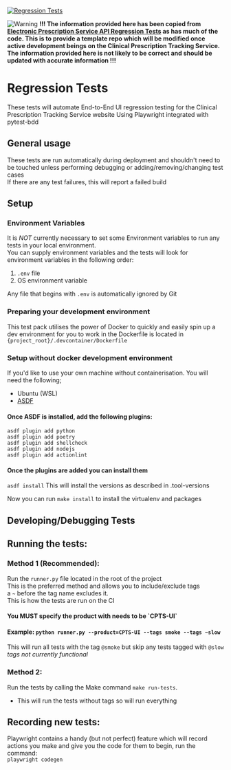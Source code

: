 [![Regression Tests](https://github.com/NHSDigital/cpts-ui-regression-tests/actions/workflows/regression_tests.yml/badge.svg?branch=main)](https://github.com/NHSDigital/electronic-prescription-service-api-regression-tests/actions/workflows/regression_tests.yml)

![Warning](https://img.freepik.com/free-vector/warning-sign-with-warning-word_78370-4060.jpg "Warning Image")
<b> !!! The information provided here has been copied from [Electronic Prescription Service API Regression Tests](https://github.com/NHSDigital/electronic-prescription-service-api-regression-tests/) as has much of the code.
This is to provide a template repo which will be modified once active development beings on the Clinical Prescription Tracking Service.
</br>
The information provided here is not likely to be correct and should be updated with accurate information !!!
</b>



# Regression Tests
These tests will automate End-to-End UI regression testing for the Clinical Prescription Tracking Service website
Using Playwright integrated with pytest-bdd

## General usage
These tests are run automatically during deployment and shouldn't need to be touched unless performing debugging or
adding/removing/changing test cases <br />
If there are any test failures, this will report a failed build
## Setup

### Environment Variables
It is *NOT* currently necessary to set some Environment variables  to run any tests in your local environment. <br />
You can supply environment variables and the tests will look for environment variables in the following order:
1. `.env` file
2. OS environment variable

Any file that begins with `.env` is automatically ignored by Git

### Preparing your development environment
This test pack utilises the power of Docker to quickly and easily spin up a dev environment for you to work in
the Dockerfile is located in `{project_root}/.devcontainer/Dockerfile`

### Setup without docker development environment
If you'd like to use your own machine without containerisation. You will need the following;
* Ubuntu (WSL)
* [ASDF](https://asdf-vm.com/guide/getting-started.html)
#### Once ASDF is installed, add the following plugins:
	asdf plugin add python
	asdf plugin add poetry
	asdf plugin add shellcheck
	asdf plugin add nodejs
	asdf plugin add actionlint
#### Once the plugins are added you can install them
`asdf install` This will install the versions as described in .tool-versions

Now you can run `make install` to install the virtualenv and packages

## Developing/Debugging Tests

## Running the tests:
### Method 1 (Recommended):
Run the `runner.py` file located in the root of the project <br />
This is the preferred method and allows you to include/exclude tags <br />
a `~` before the tag name excludes it. <br />
This is how the tests are run on the CI
<h4> You MUST specify the product with needs to be `CPTS-UI` <br />

#### Example: `python runner.py --product=CPTS-UI --tags smoke --tags ~slow`
This will run all tests with the tag `@smoke` but skip any tests tagged with `@slow`
*tags not currently functional*

### Method 2:
Run the tests by calling the Make command `make run-tests`.
* This will run the tests without tags so will run everything


## Recording new tests:
Playwright contains a handy (but not perfect) feature which will record actions you make and give you the code for them
to begin, run the command: <br />
`playwright codegen`
